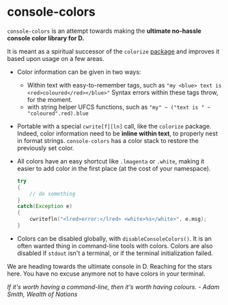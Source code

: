 # console-colors

`console-colors` is an attempt towards making the **ultimate no-hassle console color library for D.**

It is meant as a spiritual successor of the `colorize` [package](https://github.com/yamadapc/d-colorize) and improves it based upon usage on a few areas.

- Color information can be given in two ways:
   - Within text with easy-to-remember tags, such as `"my <blue> text is <red>coloured</red></blue>"`
     Syntax errors within these tags throw, for the moment.
   - with string helper UFCS functions, such as `"my" ~ ("text is " ~ "coloured".red).blue`

- Portable with a special `cwrite[f][ln]` call, like the `colorize` package.
  Indeed, color information need to be **inline within text**, to properly nest in format strings.
  `console-colors` has a color stack to restore the previously set color.

- All colors have an easy shortcut like `.lmagenta` or `.white`, making it easier to add color in the first place (at the cost of your namespace).

  ```d
  try
  {
      // do something
  }
  catch(Exception e)
  {
      cwritefln("<lred>error:</lred> <white>%s</white>", e.msg);
  }
  ```

- Colors can be disabled globally, with `disableConsoleColors()`.
  It is an often wanted thing in command-line tools with colors.
  Colors are also disabled if `stdout` isn't a terminal, or if the terminal initialization failed.

We are heading towards the ultimate console in D. Reaching for the stars here.
You have no excuse anymore not to have colors in your terminal.


_If it's worth having a command-line, then it's worth having colours. - Adam Smith, Wealth of Nations_
